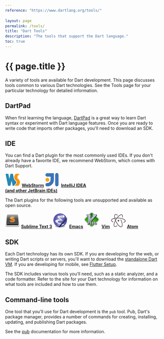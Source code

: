 ```yaml
---
reference: "https://www.dartlang.org/tools/"

layout: page
permalink: /tools/
title: "Dart Tools"
description: "The tools that support the Dart language."
toc: true
---
```


# {{ page.title }}

A variety of tools are available for Dart development.
This page discusses tools common to various Dart technologies.
See the Tools page for your particular technology for detailed information.

<h2>DartPad</h2>

When first learning the language, [DartPad](dartpad) is
a great way to learn Dart syntax or experiment with Dart language features.
Once you are ready to write code that imports other packages,
you'll need to download an SDK.

## IDE

You can find a Dart plugin for the most commonly used IDEs.
If you don't already have a favorite IDE,
we recommend WebStorm, which comes with Dart Support.

<img src="images/webstorm.png" alt="WebStorm logo">
<a href="{{site.dart4web}}/tools/webstorm"><b>WebStorm</b></a>

<img src="images/IntellIJ-IDEA.png" alt="IntelliJ logo">
<a href="jetbrains-plugin"><b>IntelliJ IDEA<br>
(and other JetBrain IDEs)</b></a>

The Dart plugins for the following tools are unsupported
and available as open source.

<img src="images/sublime.png" alt="Sublime logo">
<a href="https://github.com/dart-lang/dart-sublime-bundle#readme"><b>Sublime Text 3</b></a>

<img src="images/emacs.png" alt="Emacs logo">
<a href="https://github.com/nex3/dart-mode"><b>Emacs</b></a>

<img src="images/vim.png" alt="Vim logo">
<a href="https://github.com/dart-lang/dart-vim-plugin"><b>Vim</b></a>

<img src="images/atom-logo.png" alt="Atom logo">
<a href="https://github.com/dart-atom/dartlang/"><b>Atom</b></a>

## SDK

Each Dart technology has its own SDK.
If you are developing for the web, or writing Dart scripts or servers,
you'll want to download the [standalone Dart VM]({{site.dart-vm}}/downloads/).
If you are developing for mobile, see
[Flutter Setup]({{site.flutter}}/setup).

The SDK includes various tools you'll need, such as a static
analyzer, and a code formatter.  Refer to the site for your Dart
technology for information on what tools are included and how to use them.

## Command-line tools

One tool that you'll use for Dart development is the `pub` tool.
Pub, Dart's package manager, provides a number of commands for
creating, installing, updating, and publishing Dart packages.

See the [pub](pub) documentation for more information.
